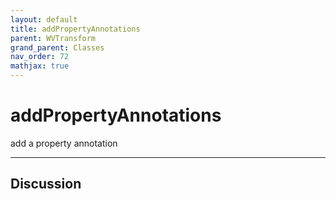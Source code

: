```yaml
---
layout: default
title: addPropertyAnnotations
parent: WVTransform
grand_parent: Classes
nav_order: 72
mathjax: true
---
```


#  addPropertyAnnotations

add a property annotation


---

## Discussion

  
